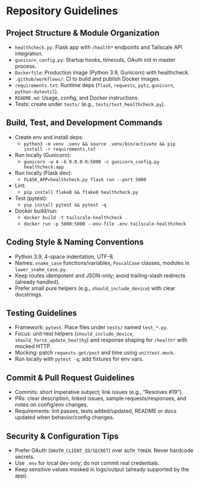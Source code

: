 # Repository Guidelines

## Project Structure & Module Organization
- `healthcheck.py`: Flask app with `/health*` endpoints and Tailscale API integration.
- `gunicorn_config.py`: Startup hooks, timeouts, OAuth init in master process.
- `Dockerfile`: Production image (Python 3.9, Gunicorn) with healthcheck.
- `.github/workflows/`: CI to build and publish Docker images.
- `requirements.txt`: Runtime deps (`flask`, `requests`, `pytz`, `gunicorn`, `python-dateutil`).
- `README.md`: Usage, config, and Docker instructions.
- Tests: create under `tests/` (e.g., `tests/test_healthcheck.py`).

## Build, Test, and Development Commands
- Create env and install deps:
  - `python3 -m venv .venv && source .venv/bin/activate && pip install -r requirements.txt`
- Run locally (Gunicorn):
  - `gunicorn -w 4 -b 0.0.0.0:5000 -c gunicorn_config.py healthcheck:app`
- Run locally (Flask dev):
  - `FLASK_APP=healthcheck.py flask run --port 5000`
- Lint:
  - `pip install flake8 && flake8 healthcheck.py`
- Test (pytest):
  - `pip install pytest && pytest -q`
- Docker build/run:
  - `docker build -t tailscale-healthcheck .`
  - `docker run -p 5000:5000 --env-file .env tailscale-healthcheck`

## Coding Style & Naming Conventions
- Python 3.9, 4-space indentation, UTF-8.
- Names: `snake_case` functions/variables, `PascalCase` classes, modules in `lower_snake_case.py`.
- Keep routes idempotent and JSON-only; avoid trailing-slash redirects (already handled).
- Prefer small pure helpers (e.g., `should_include_device`) with clear docstrings.

## Testing Guidelines
- Framework: `pytest`. Place files under `tests/` named `test_*.py`.
- Focus: unit-test helpers (`should_include_device`, `should_force_update_healthy`) and response shaping for `/health*` with mocked HTTP.
- Mocking: patch `requests.get/post` and time using `unittest.mock`.
- Run locally with `pytest -q`; add fixtures for env vars.

## Commit & Pull Request Guidelines
- Commits: short imperative subject; link issues (e.g., “Resolves #19”).
- PRs: clear description, linked issues, sample requests/responses, and notes on config/env changes.
- Requirements: lint passes, tests added/updated, README or docs updated when behavior/config changes.

## Security & Configuration Tips
- Prefer OAuth (`OAUTH_CLIENT_ID/SECRET`) over `AUTH_TOKEN`. Never hardcode secrets.
- Use `.env` for local dev only; do not commit real credentials.
- Keep sensitive values masked in logs/output (already supported by the app).
